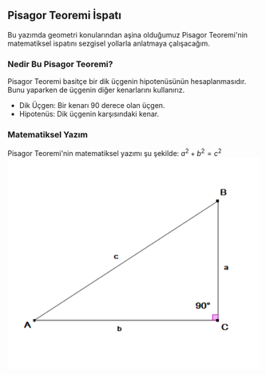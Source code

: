 ## Pisagor Teoremi İspatı
Bu yazımda geometri konularından aşina olduğumuz Pisagor Teoremi'nin matematiksel ispatını sezgisel yollarla anlatmaya çalışacağım.

### Nedir Bu Pisagor Teoremi?
Pisagor Teoremi basitçe bir dik üçgenin hipotenüsünün hesaplanmasıdır. Bunu yaparken de üçgenin diğer kenarlarını kullanırız.
- Dik Üçgen: Bir kenarı 90 derece olan üçgen.
- Hipotenüs: Dik üçgenin karşısındaki kenar.

### Matematiksel Yazım
Pisagor Teoremi'nin matematiksel yazımı şu şekilde: $a^2 + b^2 = c^2$
![resim](resim.png)
